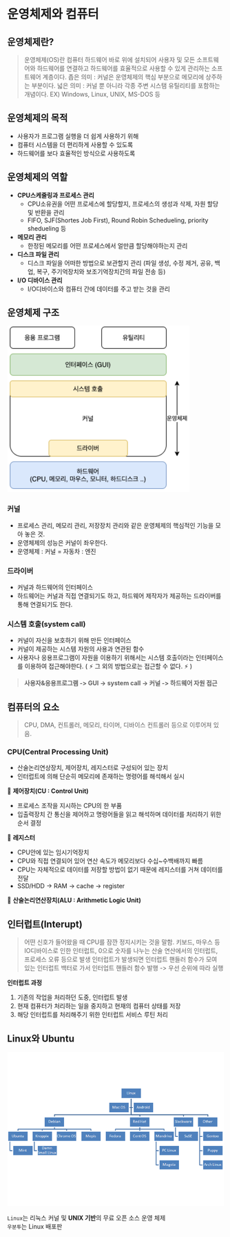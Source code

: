 # 운영체제와 컴퓨터

## 운영체제란?

> 운영체제(OS)란 컴퓨터 하드웨어 바로 위에 설치되어 사용자 및 모든 소프트웨어와 하드웨어를 연결하고 하드웨어를 효율적으로 사용할 수 있게 관리하는 소프트웨어 계층이다.
> 좁은 의미 : 커널은 운영체제의 핵심 부분으로 메모리에 상주하는 부분이다.
> 넓은 의미 : 커널 뿐 아니라 각종 주변 시스탬 유틸리티를 포함하는 개념이다.
> EX) Windows, Linux, UNIX, MS-DOS 등

## 운영체제의 목적

- 사용자가 프로그램 실행을 더 쉽게 사용하기 위해
- 컴퓨터 시스템을 더 편리하게 사용할 수 있도록
- 하드웨어를 보다 효율적인 방식으로 사용하도록

## 운영체제의 역할

- **CPU스케줄링과 프로세스 관리**
  - CPU소유권을 어떤 프로세스에 할당할지, 프로세스의 생성과 삭제, 자원 할당 및 반환을 관리
  - FIFO, SJF(Shortes Job First), Round Robin Schedueling, priority shedueling 등
- **메모리 관리**
  - 한정된 메모리를 어떤 프로세스에서 얼만큼 할당해야하는지 관리
- **디스크 파일 관리**
  - 디스크 파일을 어떠한 방법으로 보관할지 관리 (파일 생성, 수정 제거, 공유, 백업, 복구, 주기억장치와 보조기억장치간의 파일 전송 등)
- **I/O 디바이스 관리**
  - I/O디바이스와 컴퓨터 간에 데이터를 주고 받는 것을 관리

## 운영체제 구조

[![](./img/os_img1.PNG?width=400px)]()

### 커널

- 프로세스 관리, 메모리 관리, 저장장치 관리와 같은 운영체제의 핵심적인 기능을 모아 놓은 것.
- 운영체제의 성능은 커널이 좌우한다.
- 운영체제 : 커널 = 자동차 : 엔진

### 드라이버

- 커널과 하드웨어의 인터페이스
- 하드웨어는 커널과 직접 연결되기도 하고, 하드웨어 제작자가 제공하는 드라이버를 통해 연결되기도 한다.

### 시스템 호출(system call)

- 커널이 자신을 보호하기 위해 만든 인터페이스
- 커널이 제공하는 시스템 자원의 사용과 연관된 함수
- 사용자나 응용프로그램이 자원을 이용하기 위해서는 시스템 호출이라는 인터페이스를 이용하여 접근해야한다. ( :zap: 그 외의 방법으로는 접근할 수 없다. :zap: )
   

> **사용자&응용프로그램 -> GUI -> system call -> 커널 -> 하드웨어 자원 접근**

## 컴퓨터의 요소

> CPU, DMA, 컨트롤러, 메모리, 타이머, 디바이스 컨트롤러 등으로 이루어져 있음.

### CPU(Central Processing Unit)

- 산술논리연상장치, 제어장치, 레지스터로 구성되어 있는 장치
- 인터럽트에 의해 단순히 메모리에 존재하는 명령어를 해석해서 실시

:pushpin: **제어장치(CU : Control Unit)**

- 프로세스 조작을 지시하는 CPU의 한 부품
- 입출력장치 간 통신을 제어하고 명령어들을 읽고 해석하며 데이터를 처리하기 위한 순서 결정

:pushpin: **레지스터**

- CPU안에 있는 임시기억장치
- CPU와 직접 연결되어 있어 연산 속도가 메모리보다 수십~수백배까지 빠름
- CPU는 자체적으로 데이터를 저장할 방법이 없기 때문에 레지스터를 거쳐 데이터를 전달
- SSD/HDD -> RAM -> cache -> register

:pushpin: **산술논리연산장치(ALU : Arithmetic Logic Unit)**

## 인터럽트(Interupt)

> 어떤 신호가 들어왔을 때 CPU를 잠깐 정지시키는 것을 말함.
> 키보드, 마우스 등 IO디바이스로 인한 인터럽트, 0으로 숫자를 나누는 산술 연산에서의 인터럽트, 프로세스 오류 등으로 발생
> 인터럽트가 발생되면 인터럽트 핸들러 함수가 모여 있는 인터럽트 백터로 가서 인터업트 핸들러 함수 발행 -> 우선 순위에 따라 실행

**인터럽트 과정**

1. 기존의 작업을 처리하던 도중, 인터럽트 발생
2. 현재 컴퓨터가 처리하는 일을 중지하고 현재의 컴퓨터 상태를 저장
3. 해당 인터럽트를 처리해주기 위한 인터럽트 서비스 루틴 처리

  
## Linux와 Ubuntu

![linux](./img/linux.png)

`Linux`는 리눅스 커널 및 **UNIX 기반**의 무료 오픈 소스 운영 체제  
`우분투`는 Linux 배포판
